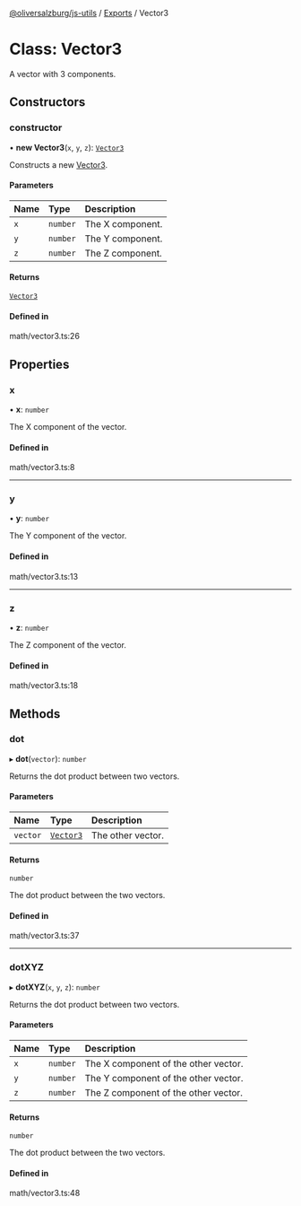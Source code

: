 [@oliversalzburg/js-utils](../README.md) / [Exports](../modules.md) / Vector3

# Class: Vector3

A vector with 3 components.

## Constructors

### constructor

• **new Vector3**(`x`, `y`, `z`): [`Vector3`](Vector3.md)

Constructs a new [Vector3](Vector3.md).

#### Parameters

| Name | Type     | Description      |
| :--- | :------- | :--------------- |
| `x`  | `number` | The X component. |
| `y`  | `number` | The Y component. |
| `z`  | `number` | The Z component. |

#### Returns

[`Vector3`](Vector3.md)

#### Defined in

math/vector3.ts:26

## Properties

### x

• **x**: `number`

The X component of the vector.

#### Defined in

math/vector3.ts:8

---

### y

• **y**: `number`

The Y component of the vector.

#### Defined in

math/vector3.ts:13

---

### z

• **z**: `number`

The Z component of the vector.

#### Defined in

math/vector3.ts:18

## Methods

### dot

▸ **dot**(`vector`): `number`

Returns the dot product between two vectors.

#### Parameters

| Name     | Type                    | Description       |
| :------- | :---------------------- | :---------------- |
| `vector` | [`Vector3`](Vector3.md) | The other vector. |

#### Returns

`number`

The dot product between the two vectors.

#### Defined in

math/vector3.ts:37

---

### dotXYZ

▸ **dotXYZ**(`x`, `y`, `z`): `number`

Returns the dot product between two vectors.

#### Parameters

| Name | Type     | Description                          |
| :--- | :------- | :----------------------------------- |
| `x`  | `number` | The X component of the other vector. |
| `y`  | `number` | The Y component of the other vector. |
| `z`  | `number` | The Z component of the other vector. |

#### Returns

`number`

The dot product between the two vectors.

#### Defined in

math/vector3.ts:48
